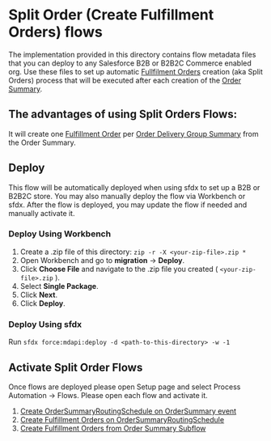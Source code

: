 # Split Order (Create Fulfillment Orders) flows

The implementation provided in this directory contains flow metadata files that you can deploy to any Salesforce B2B or B2B2C Commerce enabled org. Use these files to set up automatic [Fullfilment Orders](https://help.salesforce.com/s/articleView?id=sf.om_fulfillment_objects.htm&type=5) creation (aka Split Orders) process that will be executed after each creation of the [Order Summary](https://help.salesforce.com/s/articleView?id=sf.om_order_summary_fields.htm&type=5).

## The advantages of using Split Orders Flows:

It will create one [Fulfillment Order](https://help.salesforce.com/s/articleView?id=sf.om_fulfillment_order_fields.htm&type=5) per [Order Delivery Group Summary](https://help.salesforce.com/s/articleView?id=sf.om_order_delivery_group_summary_fields.htm&type=5) from the Order Summary.

## Deploy

This flow will be automatically deployed when using sfdx to set up a B2B or B2B2C store. You may also manually deploy the flow via Workbench or sfdx.
After the flow is deployed, you may update the flow if needed and manually activate it.

### Deploy Using Workbench

1.  Create a .zip file of this directory:
    `zip -r -X <your-zip-file>.zip *`
2.  Open Workbench and go to **migration** -> **Deploy**.
3.  Click **Choose File** and navigate to the .zip file you created ( `<your-zip-file>.zip` ).
4.  Select **Single Package**.
5.  Click **Next**.
6.  Click **Deploy**.

### Deploy Using sfdx

Run `sfdx force:mdapi:deploy -d <path-to-this-directory> -w -1`

## Activate Split Order Flows

Once flows are deployed please open Setup page and select Process Automation -> Flows. Please open each flow and activate it. 
1. [Create OrderSummaryRoutingSchedule on OrderSummary event](flows/Create_OrderSummaryRoutingSchedule_on_OrderSummary_event.flow)
2. [Create Fulfillment Orders on OrderSummaryRoutingSchedule](flows/Create_Fulfillment_Orders_on_OrderSummaryRoutingSchedule.flow) 
3. [Create Fulfillment Orders from Order Summary Subflow](flows/Create_Fulfillment_Orders_from_Order_Summary_Subflow.flow)



